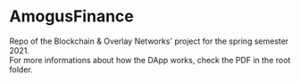 # AmogusFinance
Repo of the Blockchain &amp; Overlay Networks' project for the spring semester 2021. <br>
For more informations about how the DApp works, check the PDF in the root folder.
